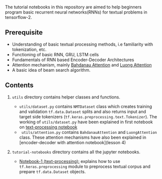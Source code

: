 The tutorial notebooks in this repository are aimed to help beginners program basic recurrent neural networks(RNNs) for textual problems in tensorflow-2. 

## Prerequisite 
  * Understanding of basic textual processing methods, i.e familiarity with tokenization, etc.
  * Functioning of basic RNN, GRU, LSTM cells
  * Fundamentals of RNN based Encoder-Decoder Architectures 
  * Attention mechanism, mainly [Bahdanau Attention](https://arxiv.org/abs/1409.0473) and [Luong Attention](https://arxiv.org/abs/1508.04025)
  * A basic idea of beam search algorithm.
  
## Contents

1. ```utils``` directory contains helper classes and functions.  
   * ```utils/dataset.py``` contains ```NMTDataset``` class which creates  training and validation ```tf.data.Dataset``` splits and also returns input and target side tokenizers (```tf.keras.preprocessing.text.Tokenizer```). The working of ```utils/dataset.py``` have been explained in first notebook on [text-processing notebook](https://github.com/abhishek-niranjan/tf2-rnn-tutorials-for-beginners/blob/master/tutorial-notebooks/1_text_processing.ipynb)
   * ``` utils/attention.py``` contains ```BahdanauAttention``` and ```LuongAttention``` class. These attention mechanisms have also been explained in [encoder-decoder with attention notebook](lesson 4)
   
2. ```tutorial-notebooks``` directory contains all the jupyter notebooks.
   * [Notebook-1 (text-processing):](https://github.com/abhishek-niranjan/tf2-rnn-tutorials-for-beginners/blob/master/tutorial-notebooks/1_text_processing.ipynb) explains how to   use ```tf.keras.preprocessing``` module to preprocess textual corpus and prepare ```tf.data.Dataset``` objects.
